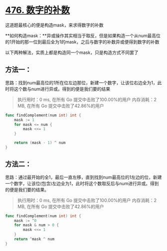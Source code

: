 # [476. 数字的补数](https://leetcode-cn.com/problems/number-complement/)

这道题最核心的便是构造mask，来求得数字的补数

**如何构造mask：**异或操作其实相当于取反，但是如果构造一个从num最高位的1开始的那一位到最后全为1的mask，之后与数字的补数异或便得到数字的补数

以下两种解法，实质上都是构造同一个mask，只是构造方式不同罢了

## 方法一：

思路：找到num最高位的1所在位左边那位，新建一个数字，让该位右边全为1，此时将这个数与num进行异或。得到的便是我们要的结果

> 执行用时：0 ms, 在所有 Go 提交中击败了100.00%的用户
> 		内存消耗：2 MB, 在所有 Go 提交中击败了42.86%的用户

```go
func findComplement(num int) int {
	mask := 1
	for mask <= num {
		mask <<= 1
	}

	return (mask - 1) ^ num
}
```

## 方法二：

思路：通过最开始的全1，最后一直左移，直到找到num最高位的1左边的位，新建一个数字，让该位(包含)左边全为1，此时将这个数取反后与num进行异或。得到的便是我们要的结果。

> 执行用时：0 ms, 在所有 Go 提交中击败了100.00%的用户
> 		内存消耗：2 MB, 在所有 Go 提交中击败了42.86%的用户


```go
func findComplement(num int) int {
	mask := ^0
	for mask & num > 0 {
		mask <<= 1
	}
	return ^mask ^ num
}
```

